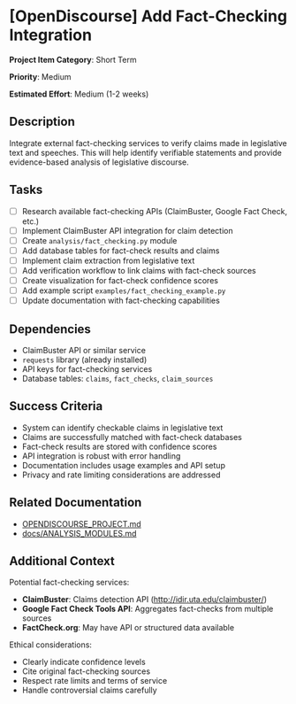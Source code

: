 # [OpenDiscourse] Add Fact-Checking Integration

**Project Item Category**: Short Term

**Priority**: Medium

**Estimated Effort**: Medium (1-2 weeks)

## Description

Integrate external fact-checking services to verify claims made in legislative text and speeches. This will help identify verifiable statements and provide evidence-based analysis of legislative discourse.

## Tasks

- [ ] Research available fact-checking APIs (ClaimBuster, Google Fact Check, etc.)
- [ ] Implement ClaimBuster API integration for claim detection
- [ ] Create `analysis/fact_checking.py` module
- [ ] Add database tables for fact-check results and claims
- [ ] Implement claim extraction from legislative text
- [ ] Add verification workflow to link claims with fact-check sources
- [ ] Create visualization for fact-check confidence scores
- [ ] Add example script `examples/fact_checking_example.py`
- [ ] Update documentation with fact-checking capabilities

## Dependencies

- ClaimBuster API or similar service
- `requests` library (already installed)
- API keys for fact-checking services
- Database tables: `claims`, `fact_checks`, `claim_sources`

## Success Criteria

- System can identify checkable claims in legislative text
- Claims are successfully matched with fact-check databases
- Fact-check results are stored with confidence scores
- API integration is robust with error handling
- Documentation includes usage examples and API setup
- Privacy and rate limiting considerations are addressed

## Related Documentation

- [OPENDISCOURSE_PROJECT.md](../../OPENDISCOURSE_PROJECT.md#3-add-fact-checking-integration)
- [docs/ANALYSIS_MODULES.md](../../docs/ANALYSIS_MODULES.md)

## Additional Context

Potential fact-checking services:
- **ClaimBuster**: Claims detection API (http://idir.uta.edu/claimbuster/)
- **Google Fact Check Tools API**: Aggregates fact-checks from multiple sources
- **FactCheck.org**: May have API or structured data available

Ethical considerations:
- Clearly indicate confidence levels
- Cite original fact-checking sources
- Respect rate limits and terms of service
- Handle controversial claims carefully
